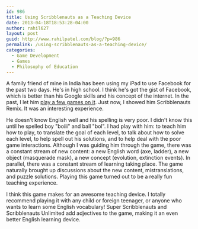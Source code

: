 ```yaml
---
id: 986
title: Using Scribblenauts as a Teaching Device
date: 2013-04-18T18:53:28-04:00
author: rahil627
layout: post
guid: http://www.rahilpatel.com/blog/?p=986
permalink: /using-scribblenauts-as-a-teaching-device/
categories:
  - Game Development
  - Games
  - Philosophy of Education
---
```

A family friend of mine in India has been using my iPad to use Facebook for the past two days. He's in high school. I think he's got the gist of Facebook, which is better than his Google skills and his concept of the internet. In the past, I let him <a href="http://www.rahilpatel.com/blog/an-analysis-of-a-playtest-on-kids" title="An analysis of a playtest on kids and thoughts about designing games for a large audience">play a few games on it</a>. Just now, I showed him Scribblenauts Remix. It was an interesting experience.

He doesn't know English well and his spelling is very poor. I didn't know this until he spelled boy "boiii" and ball "bol". I had play with him: to teach him how to play, to translate the goal of each level, to talk about how to solve each level, to help spell out his solutions, and to help deal with the poor game interactions. Although I was guiding him through the game, there was a constant stream of new content: a new English word (axe, ladder), a new object (masquerade mask), a new concept (evolution, extinction events). In parallel, there was a constant stream of learning taking place. The game naturally brought up discussions about the new content, mistranslations, and puzzle solutions. Playing this game turned out to be a really fun teaching experience.

I think this game makes for an awesome teaching device. I totally recommend playing it with any child or foreign teenager, or anyone who wants to learn some English vocabulary! Super Scribblenauts and Scribblenauts Unlimited add adjectives to the game, making it an even better English learning device.